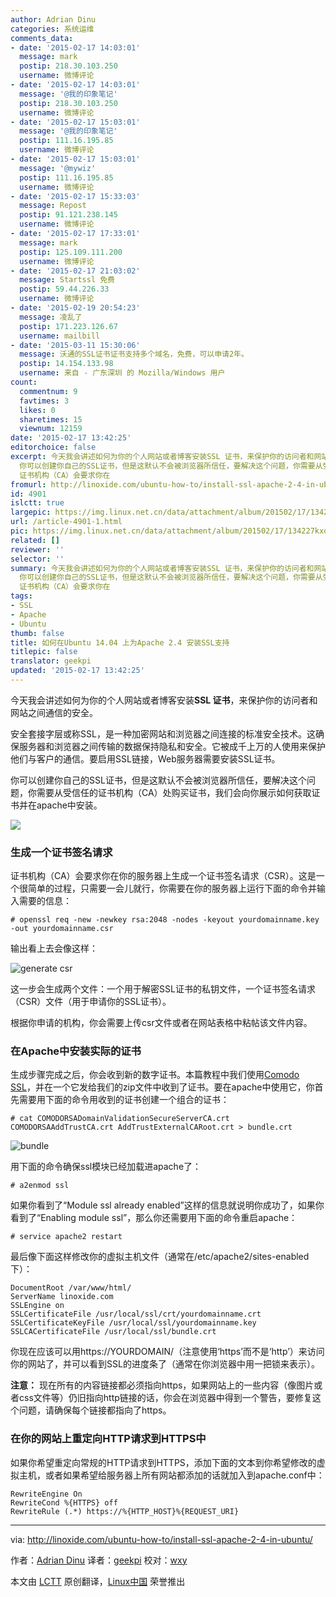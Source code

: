 ```yaml
---
author: Adrian Dinu
categories: 系统运维
comments_data:
- date: '2015-02-17 14:03:01'
  message: mark
  postip: 218.30.103.250
  username: 微博评论
- date: '2015-02-17 14:03:01'
  message: '@我的印象笔记'
  postip: 218.30.103.250
  username: 微博评论
- date: '2015-02-17 15:03:01'
  message: '@我的印象笔记'
  postip: 111.16.195.85
  username: 微博评论
- date: '2015-02-17 15:03:01'
  message: '@mywiz'
  postip: 111.16.195.85
  username: 微博评论
- date: '2015-02-17 15:33:03'
  message: Repost
  postip: 91.121.238.145
  username: 微博评论
- date: '2015-02-17 17:33:01'
  message: mark
  postip: 125.109.111.200
  username: 微博评论
- date: '2015-02-17 21:03:02'
  message: Startssl 免费
  postip: 59.44.226.33
  username: 微博评论
- date: '2015-02-19 20:54:23'
  message: 凌乱了
  postip: 171.223.126.67
  username: mailbill
- date: '2015-03-11 15:30:06'
  message: 沃通的SSL证书证书支持多个域名，免费，可以申请2年。
  postip: 14.154.133.98
  username: 来自 - 广东深圳 的 Mozilla/Windows 用户
count:
  commentnum: 9
  favtimes: 3
  likes: 0
  sharetimes: 15
  viewnum: 12159
date: '2015-02-17 13:42:25'
editorchoice: false
excerpt: 今天我会讲述如何为你的个人网站或者博客安装SSL 证书，来保护你的访问者和网站之间通信的安全。 安全套接字层或称SSL，是一种加密网站和浏览器之间连接的标准安全技术。这确保服务器和浏览器之间传输的数据保持隐私和安全。它被成千上万的人使用来保护他们与客户的通信。要启用SSL链接，Web服务器需要安装SSL证书。
  你可以创建你自己的SSL证书，但是这默认不会被浏览器所信任，要解决这个问题，你需要从受信任的证书机构（CA）处购买证书，我们会向你展示如何获取证书并在apache中安装。  生成一个证书签名请求
  证书机构（CA）会要求你在
fromurl: http://linoxide.com/ubuntu-how-to/install-ssl-apache-2-4-in-ubuntu/
id: 4901
islctt: true
largepic: https://img.linux.net.cn/data/attachment/album/201502/17/134227kxo7otq6d5725pvj.jpg
url: /article-4901-1.html
pic: https://img.linux.net.cn/data/attachment/album/201502/17/134227kxo7otq6d5725pvj.jpg.thumb.jpg
related: []
reviewer: ''
selector: ''
summary: 今天我会讲述如何为你的个人网站或者博客安装SSL 证书，来保护你的访问者和网站之间通信的安全。 安全套接字层或称SSL，是一种加密网站和浏览器之间连接的标准安全技术。这确保服务器和浏览器之间传输的数据保持隐私和安全。它被成千上万的人使用来保护他们与客户的通信。要启用SSL链接，Web服务器需要安装SSL证书。
  你可以创建你自己的SSL证书，但是这默认不会被浏览器所信任，要解决这个问题，你需要从受信任的证书机构（CA）处购买证书，我们会向你展示如何获取证书并在apache中安装。  生成一个证书签名请求
  证书机构（CA）会要求你在
tags:
- SSL
- Apache
- Ubuntu
thumb: false
title: 如何在Ubuntu 14.04 上为Apache 2.4 安装SSL支持
titlepic: false
translator: geekpi
updated: '2015-02-17 13:42:25'
---
```


今天我会讲述如何为你的个人网站或者博客安装**SSL 证书**，来保护你的访问者和网站之间通信的安全。


安全套接字层或称SSL，是一种加密网站和浏览器之间连接的标准安全技术。这确保服务器和浏览器之间传输的数据保持隐私和安全。它被成千上万的人使用来保护他们与客户的通信。要启用SSL链接，Web服务器需要安装SSL证书。


你可以创建你自己的SSL证书，但是这默认不会被浏览器所信任，要解决这个问题，你需要从受信任的证书机构（CA）处购买证书，我们会向你展示如何获取证书并在apache中安装。


![](/data/attachment/album/201502/17/134227kxo7otq6d5725pvj.jpg)


### 生成一个证书签名请求


证书机构（CA）会要求你在你的服务器上生成一个证书签名请求（CSR）。这是一个很简单的过程，只需要一会儿就行，你需要在你的服务器上运行下面的命令并输入需要的信息：



```
# openssl req -new -newkey rsa:2048 -nodes -keyout yourdomainname.key -out yourdomainname.csr

```

输出看上去会像这样：


![generate csr](/data/attachment/album/201502/17/134231pjx767jc2pueiu5w.jpg)


这一步会生成两个文件：一个用于解密SSL证书的私钥文件，一个证书签名请求（CSR）文件（用于申请你的SSL证书）。


根据你申请的机构，你会需要上传csr文件或者在网站表格中粘帖该文件内容。


### 在Apache中安装实际的证书


生成步骤完成之后，你会收到新的数字证书。本篇教程中我们使用[Comodo SSL](https://ssl.comodo.com/)，并在一个它发给我们的zip文件中收到了证书。要在apache中使用它，你首先需要用下面的命令用收到的证书创建一个组合的证书：



```
# cat COMODORSADomainValidationSecureServerCA.crt COMODORSAAddTrustCA.crt AddTrustExternalCARoot.crt > bundle.crt

```

![bundle](/data/attachment/album/201502/17/134232uo3o3usb5ys36bb1.jpg)


用下面的命令确保ssl模块已经加载进apache了：



```
# a2enmod ssl

```

如果你看到了“Module ssl already enabled”这样的信息就说明你成功了，如果你看到了“Enabling module ssl”，那么你还需要用下面的命令重启apache：



```
# service apache2 restart

```

最后像下面这样修改你的虚拟主机文件（通常在/etc/apache2/sites-enabled 下）：



```
DocumentRoot /var/www/html/
ServerName linoxide.com
SSLEngine on
SSLCertificateFile /usr/local/ssl/crt/yourdomainname.crt
SSLCertificateKeyFile /usr/local/ssl/yourdomainname.key
SSLCACertificateFile /usr/local/ssl/bundle.crt

```

你现在应该可以用https://YOURDOMAIN/（注意使用‘https’而不是‘http’）来访问你的网站了，并可以看到SSL的进度条了（通常在你浏览器中用一把锁来表示）。


**注意：** 现在所有的内容链接都必须指向https，如果网站上的一些内容（像图片或者css文件等）仍旧指向http链接的话，你会在浏览器中得到一个警告，要修复这个问题，请确保每个链接都指向了https。


### 在你的网站上重定向HTTP请求到HTTPS中


如果你希望重定向常规的HTTP请求到HTTPS，添加下面的文本到你希望修改的虚拟主机，或者如果希望给服务器上所有网站都添加的话就加入到apache.conf中：



```
RewriteEngine On
RewriteCond %{HTTPS} off
RewriteRule (.*) https://%{HTTP_HOST}%{REQUEST_URI}

```



---


via: <http://linoxide.com/ubuntu-how-to/install-ssl-apache-2-4-in-ubuntu/>


作者：[Adrian Dinu](http://linoxide.com/author/adriand/) 译者：[geekpi](https://github.com/geekpi) 校对：[wxy](https://github.com/wxy)


本文由 [LCTT](https://github.com/LCTT/TranslateProject) 原创翻译，[Linux中国](http://linux.cn/) 荣誉推出